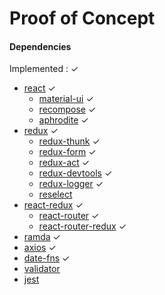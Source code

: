 # Proof of Concept

#### Dependencies
Implemented : ✓
- [react](https://reactjs.org/) ✓
  - [material-ui](http://www.material-ui.com/) ✓
  - [recompose](https://github.com/acdlite/recompose) ✓
  - [aphrodite](https://github.com/Khan/aphrodite) ✓  
- [redux](https://redux.js.org/) ✓
  - [redux-thunk](https://github.com/gaearon/redux-thunk) ✓
  - [redux-form](https://redux-form.com/) ✓
  - [redux-act](https://github.com/pauldijou/redux-act) ✓
  - [redux-devtools](https://github.com/gaearon/redux-devtools) ✓
  - [redux-logger](https://github.com/evgenyrodionov/redux-logger) ✓
  - [reselect](https://github.com/reactjs/reselect)
- [react-redux](https://github.com/reactjs/react-redux) ✓
  - [react-router](https://github.com/ReactTraining/react-router) ✓
  - [react-router-redux](https://github.com/ReactTraining/react-router/tree/master/packages/react-router-redux) ✓
- [ramda](http://ramdajs.com/) ✓
- [axios](https://github.com/axios/axios) ✓
- [date-fns](https://date-fns.org/) ✓
- [validator](https://github.com/chriso/validator.js)
- [jest](https://facebook.github.io/jest/)
